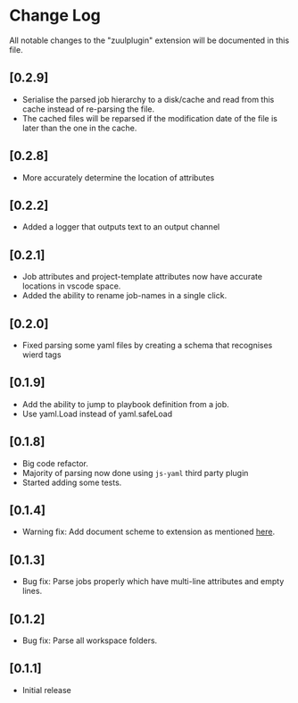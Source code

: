 # Change Log

All notable changes to the "zuulplugin" extension will be documented in this file.

## [0.2.9]

- Serialise the parsed job hierarchy to a disk/cache and read from this cache instead of re-parsing the file.
- The cached files will be reparsed if the modification date of the file is later than the one in the cache.

## [0.2.8]

- More accurately determine the location of attributes

## [0.2.2]

- Added a logger that outputs text to an output channel

## [0.2.1]

- Job attributes and project-template attributes now have accurate locations in vscode space.
- Added the ability to rename job-names in a single click.

## [0.2.0]

- Fixed parsing some yaml files by creating a schema that recognises wierd tags

## [0.1.9]

- Add the ability to jump to playbook definition from a job.
- Use yaml.Load instead of yaml.safeLoad

## [0.1.8]

- Big code refactor.
- Majority of parsing now done using `js-yaml` third party plugin
- Started adding some tests.

## [0.1.4]

- Warning fix: Add document scheme to extension as mentioned [here](https://code.visualstudio.com/api/references/document-selector#document-scheme).

## [0.1.3]

- Bug fix: Parse jobs properly which have multi-line attributes and empty lines.

## [0.1.2]

- Bug fix: Parse all workspace folders.

## [0.1.1]

- Initial release
